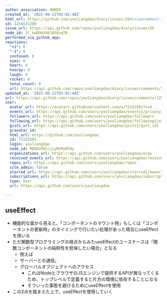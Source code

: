 ```yaml
---
author_association: OWNER
created_at: '2022-09-22T05:02:48Z'
html_url: https://github.com/youliangdao/diary/issues/26#issuecomment-1254532289
id: 1254532289
issue_url: https://api.github.com/repos/youliangdao/diary/issues/26
node_id: IC_kwDOH2O6185KxqTB
performed_via_github_app: 
reactions:
  "+1": 0
  "-1": 0
  confused: 0
  eyes: 0
  heart: 0
  hooray: 0
  laugh: 0
  rocket: 0
  total_count: 0
  url: https://api.github.com/repos/youliangdao/diary/issues/comments/1254532289/reactions
updated_at: '2022-09-22T05:02:48Z'
url: https://api.github.com/repos/youliangdao/diary/issues/comments/1254532289
user:
  avatar_url: https://avatars.githubusercontent.com/u/72332502?v=4
  events_url: https://api.github.com/users/youliangdao/events{/privacy}
  followers_url: https://api.github.com/users/youliangdao/followers
  following_url: https://api.github.com/users/youliangdao/following{/other_user}
  gists_url: https://api.github.com/users/youliangdao/gists{/gist_id}
  gravatar_id: ''
  html_url: https://github.com/youliangdao
  id: 72332502
  login: youliangdao
  node_id: MDQ6VXNlcjcyMzMyNTAy
  organizations_url: https://api.github.com/users/youliangdao/orgs
  received_events_url: https://api.github.com/users/youliangdao/received_events
  repos_url: https://api.github.com/users/youliangdao/repos
  site_admin: false
  starred_url: https://api.github.com/users/youliangdao/starred{/owner}{/repo}
  subscriptions_url: https://api.github.com/users/youliangdao/subscriptions
  type: User
  url: https://api.github.com/users/youliangdao

---
```

## useEffect
- 機能的な面から見ると、「コンポーネントのマウント時」もしくは「コンポーネントの更新時」のタイミングで行いたい処理があった場合にuseEffectを用いる
- ただ関数型プログラミングの視点からみたuseEffectのユースケースは「関数コンポーネントの純粋性を担保したい場合」となる
  - 例えば
  - サーバーとの通信。
  - グローバルオブジェクトへのアクセス
    - これはNodeとブラウザのJSエンジンで提供するAPIが異なってくるため、トップレベルで定義すると片方の環境に依存することになる
    - そういった事態を避けるためにuseEffectを使用
- この2点を踏まえた上で、useEffectを使用していく
